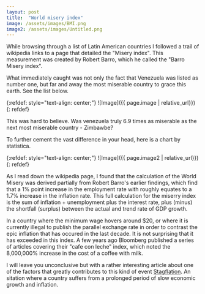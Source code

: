 ```yaml
---
layout: post
title:  "World misery index"
image: /assets/images/BMI.png
image2: /assets/images/Untitled.png
---
```


While browsing through a list of Latin American countries I followed a trail of wikipedia links to a page that detailed the "Misery index". This measurement was created by Robert Barro, which he called the "Barro Misery index". 

What immediately caught was not only the fact that Venezuela was listed as number one, but far and away the most miserable country to grace this earth. See the list below.  

{:refdef: style="text-align: center;"}
![Image]({{ page.image | relative_url}})
{: refdef}

This was hard to believe. Was venezuela truly 6.9 times as miserable as the next most miserable country - Zimbawbe? 

To further cement the vast difference in your head, here is a chart by statistica. 

{:refdef: style="text-align: center;"}
![Image]({{ page.image2 | relative_url}})
{: refdef}

As I read down the wikipedia page, I found that the calculation of the World Misery was derived partially from Robert Barro's earlier findings, which find that a 1% point increase in the employment rate with roughly equates to a 1.7% increase in the inflation rate. This full calculation for the miserry index is the sum of inflation + unemployment plus the interest rate, plus (minus) the shortfall (surplus) between the actual and trend rate of GDP growth.

In a country where the minimum wage hovers around $20, or where it is currently illegal to publish the parallel exchange rate in order to contrast the epic inflation that has occured in the last decade. It is not surprising that it has exceeded in this index. A few years ago Bloomberg published a series of articles covering their "cafe con leche" index, which noted the  8,000,000% increase in the cost of a coffee with milk. 

I will leave you unconclusive but with a rather interesting article about one of the factors that greatly contributes to this kind of event [Stagflation](https://en.wikipedia.org/wiki/Stagflation). An sitation where a country suffers from a prolonged period of slow economic growth and inflation. 











